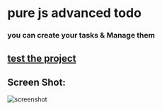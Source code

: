 # pure js advanced todo
### you can create your tasks & Manage them
## [test the project](https://jstodo.mtabatabaeifard.ir/)
## Screen Shot:
![screenshot](https://cdn.discordapp.com/attachments/699293782331490304/1005060077465649162/unknown.png)


